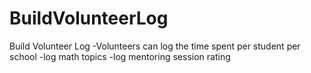 # BuildVolunteerLog

Build Volunteer Log
-Volunteers can log the time spent per student per school
-log math topics
-log mentoring session rating

